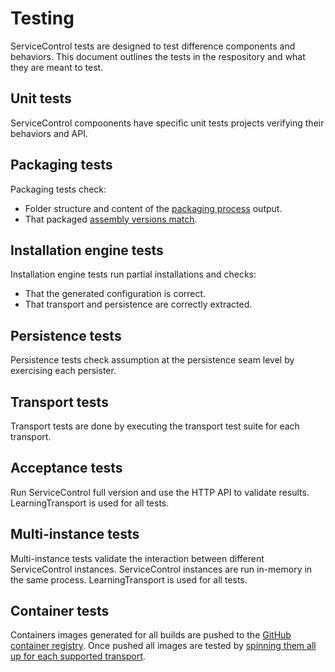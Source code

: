 # Testing

ServiceControl tests are designed to test difference components and behaviors. This document outlines the tests in the respository and what they are meant to test.

## Unit tests

ServiceControl compoonents have specific unit tests projects verifying their behaviors and API.

## Packaging tests

Packaging tests check:

- Folder structure and content of the [packaging process](packaging.md) output.
- That packaged [assembly versions match](packaging.md#assembly-mismatches).

## Installation engine tests

Installation engine tests run partial installations and checks:

- That the generated configuration is correct.
- That transport and persistence are correctly extracted.

## Persistence tests

Persistence tests check assumption at the persistence seam level by exercising each persister.

## Transport tests

Transport tests are done by executing the transport test suite for each transport.

## Acceptance tests

Run ServiceControl full version and use the HTTP API to validate results. LearningTransport is used for all tests.

## Multi-instance tests

Multi-instance tests validate the interaction between different ServiceControl instances. ServiceControl instances are run in-memory in the same process. LearningTransport is used for all tests.

## Container tests

Containers images generated for all builds are pushed to the [GitHub container registry](https://docs.github.com/en/packages/working-with-a-github-packages-registry/working-with-the-container-registry). Once pushed all images are tested by [spinning them all up for each supported transport](/src/container-integration-test/).
